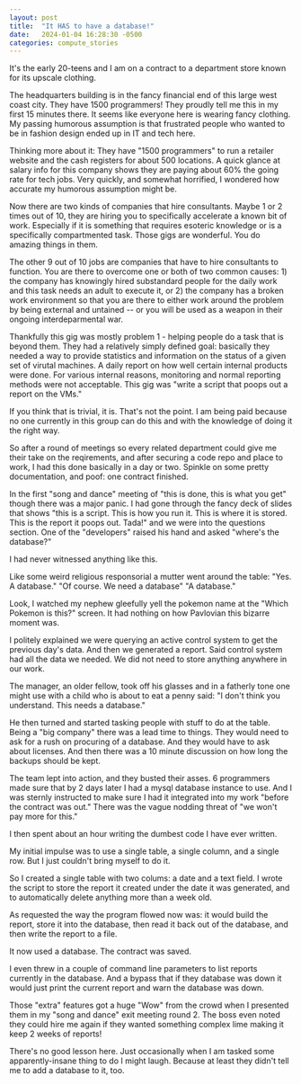 ```yaml
---
layout: post
title:  "It HAS to have a database!"
date:   2024-01-04 16:28:30 -0500
categories: compute_stories
---
```


It's the early 20-teens and I am on a contract to a department store known for its upscale clothing.

The headquarters building is in the fancy financial end of this large west coast city. They have 1500 programmers! They proudly tell me this in my first 15 minutes there. It seems like everyone here is wearing fancy clothing. My passing humorous assumption is that frustrated people who wanted to be in fashion design ended up in IT and tech here. 

Thinking more about it: They have "1500 programmers" to run a retailer website and the cash registers for about 500 locations. A quick glance at salary info for this company shows they are paying about 60% the going rate for tech jobs. Very quickly, and somewhat horrified, I wondered how accurate my humorous assumption might be.

Now there are two kinds of companies that hire consultants. Maybe 1 or 2 times out of 10, they are hiring you to specifically accelerate a known bit of work. Especially if it is something that requires esoteric knowledge or is a specifically compartmented task. Those gigs are wonderful. You do amazing things in them.

The other 9 out of 10 jobs are companies that have to hire consultants to function. You are there to overcome one or both of two common causes: 1) the company has knowingly hired substandard people for the daily work and this task needs an adult to execute it, or 2) the company has a broken work environment so that you are there to either work around the problem by being external and untained -- or you will be used as a weapon in their ongoing interdeparmental war.

Thankfully this gig was mostly problem 1 - helping people do a task that is beyond them. They had a relatively simply defined goal: basically they needed a way to provide statistics and information on the status of a given set of virutal machines. A daily report on how well certain internal products were done. For various internal reasons, monitoring and normal reporting methods were not acceptable. This gig was "write a script that poops out a report on the VMs."

If you think that is trivial, it is. That's not the point. I am being paid because no one currently in this group can do this and with the knowledge of doing it the right way.

So after a round of meetings so every related department could give me their take on the reqirements, and after securing a code repo and place to work, I had this done basically in a day or two. Spinkle on some pretty documentation, and poof: one contract finished.

In the first "song and dance" meeting of "this is done, this is what you get" though there was a major panic. I had gone through the fancy deck of slides that shows "this is a script. This is how you run it. This is where it is stored. This is the report it poops out. Tada!" and we were into the questions section. One of the "developers" raised his hand and asked "where's the database?"

I had never witnessed anything like this.

Like some weird religious responsorial a mutter went around the table: "Yes. A database." "Of course. We need a database" "A database."

Look, I watched my nephew gleefully yell the pokemon name at the "Which Pokemon is this?" screen. It had nothing on how Pavlovian this bizarre moment was.

I politely explained we were querying an active control system to get the previous day's data. And then we generated a report. Said control system had all the data we needed. We did not need to store anything anywhere in our work.

The manager, an older fellow, took off his glasses and in a fatherly tone one might use with a child who is about to eat a penny said: "I don't think you understand. This needs a database."

He then turned and started tasking people with stuff to do at the table. Being a "big company" there was a lead time to things. They would need to ask for a rush on procuring of a database. And they would have to ask about licenses. And then there was a 10 minute discussion on how long the backups should be kept.

The team lept into action, and they busted their asses. 6 programmers made sure that by 2 days later I had a mysql database instance to use. And I was sternly instructed to make sure I had it integrated into my work "before the contract was out." There was the vague nodding threat of "we won't pay more for this."

I then spent about an hour writing the dumbest code I have ever written.

My initial impulse was to use a single table, a single column, and a single row. But I just couldn't bring myself to do it.

So I created a single table with two colums: a date and a text field. I wrote the script to store the report it created under the date it was generated, and to automatically delete anything more than a week old.

As requested the way the program flowed now was: it would build the report, store it into the database, then read it back out of the database, and then write the report to a file.

It now used a database. The contract was saved.

I even threw in a couple of command line parameters to list reports currently in the database. And a bypass that if they database was down it would just print the current report and warn the database was down.

Those "extra" features got a huge "Wow" from the crowd when I presented them in my "song and dance" exit meeting round 2. The boss even noted they could hire me again if they wanted something complex lime making it keep 2 weeks of reports!

There's no good lesson here. Just occasionally when I am tasked some apparently-insane thing to do I might laugh. Because at least they didn't tell me to add a database to it, too.